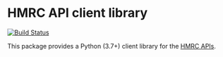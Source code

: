 HMRC API client library
=======================

[![Build Status](https://travis-ci.org/mcb30/hmrc.svg?branch=master)](https://travis-ci.org/mcb30/hmrc)

This package provides a Python (3.7+) client library for the [HMRC
APIs](https://developer.service.hmrc.gov.uk/api-documentation/docs/api).
